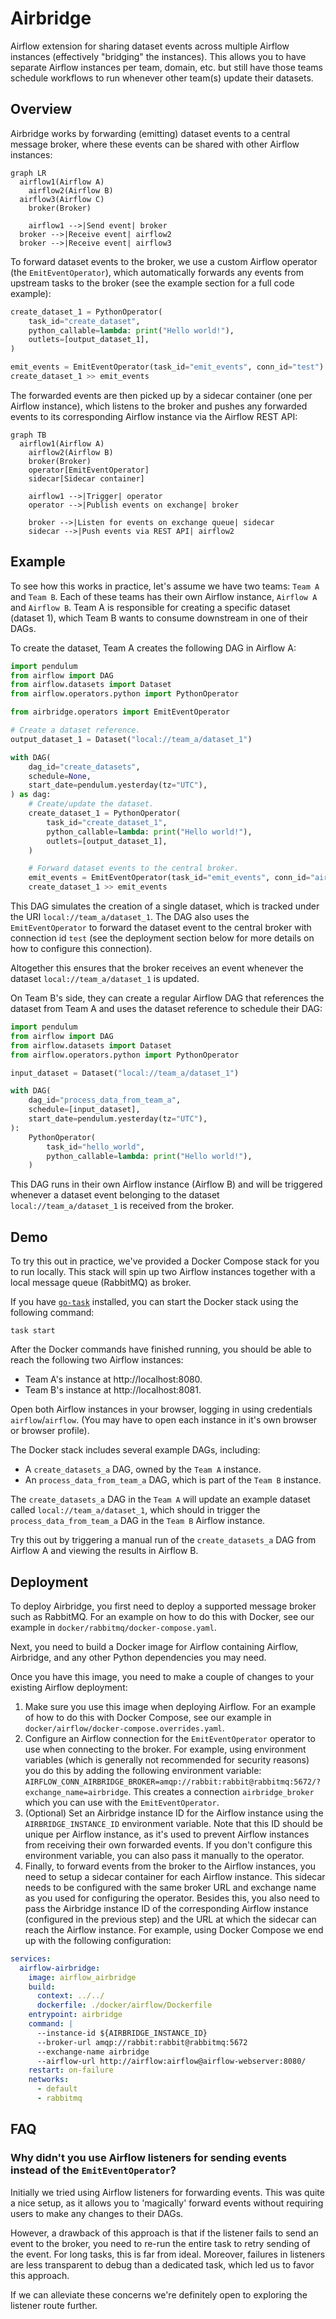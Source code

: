 # Airbridge

Airflow extension for sharing dataset events across multiple Airflow instances (effectively "bridging" the instances). This allows you to have separate Airflow instances per team, domain, etc. but still have those teams schedule workflows to run whenever other team(s) update their datasets.

## Overview

Airbridge works by forwarding (emitting) dataset events to a central message broker, where these events can be shared with other Airflow instances:

```mermaid
graph LR
  airflow1(Airflow A)
	airflow2(Airflow B)
  airflow3(Airflow C)
	broker(Broker)

	airflow1 -->|Send event| broker
  broker -->|Receive event| airflow2
  broker -->|Receive event| airflow3
```

To forward dataset events to the broker, we use a custom Airflow operator (the `EmitEventOperator`), which automatically forwards any events from upstream tasks to the broker (see the example section for a full code example):

```python
create_dataset_1 = PythonOperator(
    task_id="create_dataset",
    python_callable=lambda: print("Hello world!"),
    outlets=[output_dataset_1],
)

emit_events = EmitEventOperator(task_id="emit_events", conn_id="test")
create_dataset_1 >> emit_events
```

The forwarded events are then picked up by a sidecar container (one per Airflow instance), which listens to the broker and pushes any forwarded events to its corresponding Airflow instance via the Airflow REST API:

```mermaid
graph TB
  airflow1(Airflow A)
	airflow2(Airflow B)
	broker(Broker)
	operator[EmitEventOperator]
	sidecar[Sidecar container]

	airflow1 -->|Trigger| operator
	operator -->|Publish events on exchange| broker

	broker -->|Listen for events on exchange queue| sidecar
	sidecar -->|Push events via REST API| airflow2
```

## Example

To see how this works in practice, let's assume we have two teams: `Team A` and `Team B`. Each of these teams has their own Airflow instance, `Airflow A` and `Airflow B`. Team A is responsible for creating a specific dataset (dataset 1), which Team B wants to consume downstream in one of their DAGs.

To create the dataset, Team A creates the following DAG in Airflow A:

```python
import pendulum
from airflow import DAG
from airflow.datasets import Dataset
from airflow.operators.python import PythonOperator

from airbridge.operators import EmitEventOperator

# Create a dataset reference.
output_dataset_1 = Dataset("local://team_a/dataset_1")

with DAG(
    dag_id="create_datasets",
    schedule=None,
    start_date=pendulum.yesterday(tz="UTC"),
) as dag:
    # Create/update the dataset.
    create_dataset_1 = PythonOperator(
        task_id="create_dataset_1",
        python_callable=lambda: print("Hello world!"),
        outlets=[output_dataset_1],
    )

    # Forward dataset events to the central broker.
    emit_events = EmitEventOperator(task_id="emit_events", conn_id="airbridge_broker")
    create_dataset_1 >> emit_events
```

This DAG simulates the creation of a single dataset, which is tracked under the URI `local://team_a/dataset_1`. The DAG also uses the `EmitEventOperator` to forward the dataset event to the central broker with connection id `test` (see the deployment section below for more details on how to configure this connection).

Altogether this ensures that the broker receives an event whenever the dataset `local://team_a/dataset_1` is updated.

On Team B's side, they can create a regular Airflow DAG that references the dataset from Team A and uses the dataset reference to schedule their DAG:

```python
import pendulum
from airflow import DAG
from airflow.datasets import Dataset
from airflow.operators.python import PythonOperator

input_dataset = Dataset("local://team_a/dataset_1")

with DAG(
    dag_id="process_data_from_team_a",
    schedule=[input_dataset],
    start_date=pendulum.yesterday(tz="UTC"),
):
    PythonOperator(
        task_id="hello_world",
        python_callable=lambda: print("Hello world!"),
    )
```

This DAG runs in their own Airflow instance (Airflow B) and will be triggered whenever a dataset event belonging to the dataset `local://team_a/dataset_1` is received from the broker.

## Demo

To try this out in practice, we've provided a Docker Compose stack for you to run locally. This stack will spin up two Airflow instances together with a local message queue (RabbitMQ) as broker.

If you have [`go-task`](https://taskfile.dev/) installed, you can start the Docker stack using the following command:

```
task start
```

After the Docker commands have finished running, you should be able to reach the following two Airflow instances:

* Team A's instance at http://localhost:8080.
* Team B's instance at http://localhost:8081.

Open both Airflow instances in your browser, logging in using credentials `airflow`/`airflow`. (You may have to open each instance in it's own browser or browser profile).

The Docker stack includes several example DAGs, including:

* A `create_datasets_a` DAG, owned by the `Team A` instance.
* An `process_data_from_team_a` DAG, which is part of the `Team B` instance.

The `create_datasets_a` DAG in the `Team A` will update an example dataset called `local://team_a/dataset_1`, which should in trigger the `process_data_from_team_a` DAG in the `Team B` Airflow instance.

Try this out by triggering a manual run of the `create_datasets_a` DAG from Airflow A and viewing the results in Airflow B.

## Deployment

To deploy Airbridge, you first need to deploy a supported message broker such as RabbitMQ. For an example on how to do this with Docker, see our example in `docker/rabbitmq/docker-compose.yaml`.

Next, you need to build a Docker image for Airflow containing Airflow, Airbridge, and any other Python dependencies you may need.

Once you have this image, you need to make a couple of changes to your existing Airflow deployment:

1. Make sure you use this image when deploying Airflow. For an example of how to do this with Docker Compose, see our example in `docker/airflow/docker-compose.overrides.yaml`.
2. Configure an Airflow connection for the `EmitEventOperator` operator to use when connecting to the broker. For example, using environment variables (which is generally not recommended for security reasons) you do this by adding the following environment variable: `AIRFLOW_CONN_AIRBRIDGE_BROKER=amqp://rabbit:rabbit@rabbitmq:5672/?exchange_name=airbridge`. This creates a connection `airbridge_broker` which you can use with the `EmitEventOperator`.
3. (Optional) Set an Airbridge instance ID for the Airflow instance using the `AIRBRIDGE_INSTANCE_ID` environment variable. Note that this ID should be unique per Airflow instance, as it's used to prevent Airflow instances from receiving their own forwarded events. If you don't configure this environment variable, you can also pass it manually to the operator.
4. Finally, to forward events from the broker to the Airflow instances, you need to setup a sidecar container for each Airflow instance. This sidecar needs to be configured with the same broker URL and exchange name as you used for configuring the operator. Besides this, you also need to pass the Airbridge instance ID of the corresponding Airflow instance (configured in the previous step) and the URL at which the sidecar can reach the Airflow instance. For example, using Docker Compose we end up with the following configuration:

```yaml
services:
  airflow-airbridge:
    image: airflow_airbridge
    build:
      context: ../../
      dockerfile: ./docker/airflow/Dockerfile
    entrypoint: airbridge
    command: |
      --instance-id ${AIRBRIDGE_INSTANCE_ID}
      --broker-url amqp://rabbit:rabbit@rabbitmq:5672
      --exchange-name airbridge
      --airflow-url http://airflow:airflow@airflow-webserver:8080/
    restart: on-failure
    networks:
      - default
      - rabbitmq
```

## FAQ

### Why didn't you use Airflow listeners for sending events instead of the `EmitEventOperator`?

Initially we tried using Airflow listeners for forwarding events. This was quite a nice setup, as it allows you to 'magically' forward events without requiring users to make any changes to their DAGs.

However, a drawback of this approach is that if the listener fails to send an event to the broker, you need to re-run the entire task to retry sending of the event. For long tasks, this is far from ideal. Moreover, failures in listeners are less transparent to debug than a dedicated task, which led us to favor this approach.

If we can alleviate these concerns we're definitely open to exploring the listener route further.
